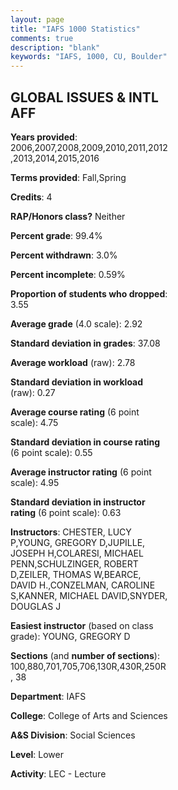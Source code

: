 ```yaml
---
layout: page
title: "IAFS 1000 Statistics"
comments: true
description: "blank"
keywords: "IAFS, 1000, CU, Boulder"
--- 
```

<head>
<script src="https://ajax.googleapis.com/ajax/libs/jquery/2.1.3/jquery.min.js"></script>
<script src="https://dl.dropboxusercontent.com/s/pc42nxpaw1ea4o9/highcharts.js?dl=0"></script>
<!-- <script src="../assets/js/highcharts.js"></script> -->
<style type="text/css">@font-face {
	font-family: "Bebas Neue";
	src: url(https://www.filehosting.org/file/details/544349/BebasNeue%20Regular.otf) format("opentype");
	}
	h1.Bebas { 
		font-family: "Bebas Neue", Verdana, Tahoma;
	}
</style>
</head>
<body>
	<div id="container" style="float: right; width: 45%; height: 88%; margin-left: 2.5%; margin-right: 2.5%;"></div>
	<script language="JavaScript">
		$(document).ready(function() {
		var chart = {type: 'column'};
		var title = {text: 'Grade Distribution'};
		var xAxis = {categories: ['A','B','C','D','F'],crosshair: true};
		var yAxis = {min: 0,title: {text: 'Percentage'}};
		var tooltip = {headerFormat: '<center><b><span style="font-size:20px">{point.key}</span></b></center>',
		               pointFormat: '<td style="padding:0"><b>{point.y:.1f}%</b></td>',
		               footerFormat: '</table>',shared: true,useHTML: true};
		var plotOptions = {column: {pointPadding: 0.0,borderWidth: 0}};  
		var credits = {enabled: false};var series= [{name: 'Percent',data: [21.81,45.64,23.75,5.08,3.71,]}];
		var json = {};
		json.chart = chart;
		json.title = title;
		json.tooltip = tooltip;
		json.xAxis = xAxis;
		json.yAxis = yAxis;  
		json.series = series;
		json.plotOptions = plotOptions;  
		json.credits = credits;
		$('#container').highcharts(json);
	});
	</script>
</body>
			   
## GLOBAL ISSUES & INTL AFF

**Years provided**: 2006,2007,2008,2009,2010,2011,2012,2013,2014,2015,2016

**Terms provided**: Fall,Spring

**Credits**: 4

**RAP/Honors class?** Neither

**Percent grade**: 99.4%

**Percent withdrawn**: 3.0%

**Percent incomplete**: 0.59%

**Proportion of students who dropped**: 3.55

**Average grade** (4.0 scale): 2.92

**Standard deviation in grades**: 37.08

**Average workload** (raw): 2.78

**Standard deviation in workload** (raw): 0.27

**Average course rating** (6 point scale): 4.75

**Standard deviation in course rating** (6 point scale): 0.55

**Average instructor rating** (6 point scale): 4.95

**Standard deviation in instructor rating** (6 point scale): 0.63

**Instructors**: CHESTER, LUCY P,YOUNG, GREGORY D,JUPILLE, JOSEPH H,COLARESI, MICHAEL PENN,SCHULZINGER, ROBERT D,ZEILER, THOMAS W,BEARCE, DAVID H.,CONZELMAN, CAROLINE S,KANNER, MICHAEL DAVID,SNYDER, DOUGLAS J

**Easiest instructor** (based on class grade): YOUNG, GREGORY D

**Sections** (and **number of sections**): 100,880,701,705,706,130R,430R,250R, 38

**Department**: IAFS

**College**: College of Arts and Sciences

**A&S Division**: Social Sciences

**Level**: Lower

**Activity**: LEC - Lecture